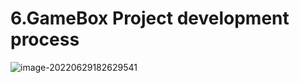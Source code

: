 # 6.GameBox Project development process

![image-20220629182629541](C:\Users\Administrator\AppData\Roaming\Typora\typora-user-images\image-20220629182629541.png)